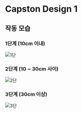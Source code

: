 # Capston Design 1
## 작동 모습
### 1단계 (10cm 이내)
![1단](https://user-images.githubusercontent.com/59993347/137873670-c557cd91-5878-4daf-bc2b-326db06664fe.gif)

### 2단계 (10 ~ 30cm 사이)
![2단](https://user-images.githubusercontent.com/59993347/137873727-8d65b411-e039-4ba5-bdd2-f044210c7a9a.gif)

### 3단계 (30cm 이상)
![3단](https://user-images.githubusercontent.com/59993347/137873757-78e48df1-f7ad-4772-83cf-fcbe7b78591d.gif)